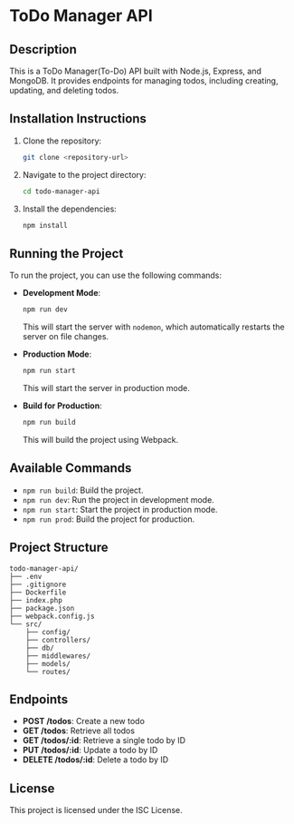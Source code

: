 # ToDo Manager API

## Description
This is a ToDo Manager(To-Do) API built with Node.js, Express, and MongoDB. It provides endpoints for managing todos, including creating, updating, and deleting todos.

## Installation Instructions
1. Clone the repository:
   ```bash
   git clone <repository-url>
   ```
2. Navigate to the project directory:
   ```bash
   cd todo-manager-api
   ```
3. Install the dependencies:
   ```bash
   npm install
   ```

## Running the Project
To run the project, you can use the following commands:

- **Development Mode**: 
   ```bash
   npm run dev
   ```
   This will start the server with `nodemon`, which automatically restarts the server on file changes.

- **Production Mode**: 
   ```bash
   npm run start
   ```
   This will start the server in production mode.

- **Build for Production**: 
   ```bash
   npm run build
   ```
   This will build the project using Webpack.

## Available Commands
- `npm run build`: Build the project.
- `npm run dev`: Run the project in development mode.
- `npm run start`: Start the project in production mode.
- `npm run prod`: Build the project for production.

## Project Structure
```
todo-manager-api/
├── .env
├── .gitignore
├── Dockerfile
├── index.php
├── package.json
├── webpack.config.js
└── src/
    ├── config/
    ├── controllers/
    ├── db/
    ├── middlewares/
    ├── models/
    └── routes/
```

## Endpoints
- **POST /todos**: Create a new todo
- **GET /todos**: Retrieve all todos
- **GET /todos/:id**: Retrieve a single todo by ID
- **PUT /todos/:id**: Update a todo by ID
- **DELETE /todos/:id**: Delete a todo by ID

## License
This project is licensed under the ISC License.
